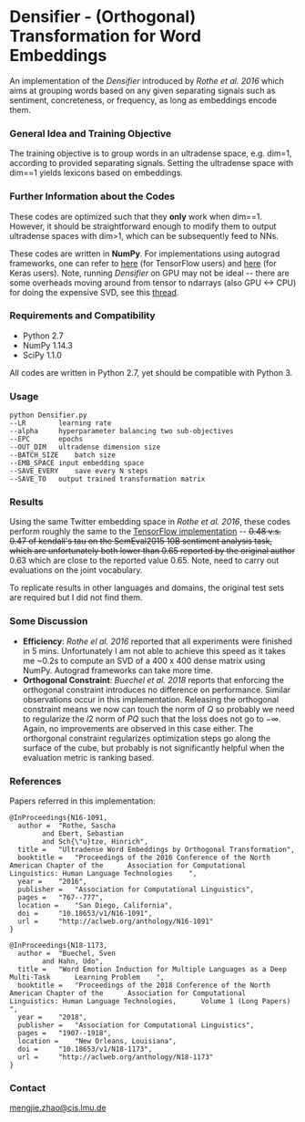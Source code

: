 # Densifier - (Orthogonal) Transformation for Word Embeddings

An implementation of the _Densifier_ introduced by _Rothe et al. 2016_ which aims at grouping words based on any given separating signals such as sentiment, concreteness, or frequency, as long as embeddings encode them.

### General Idea and Training Objective

The training objective is to group words in an ultradense space, e.g. dim=1, according to provided separating signals. Setting the ultradense space with dim==1 yields lexicons based on embeddings.

### Further Information about the Codes

These codes are optimized such that they **only** work when dim==1. However, it should be straightforward enough to modify them to output ultradense spaces with dim>1, which can be subsequently feed to NNs.

These codes are written in **NumPy**. For implementations using autograd frameworks, one can refer to [here](https://github.com/JULIELab/wordEmotions) (for TensorFlow users) and [here](https://github.com/williamleif/socialsent) (for Keras users). Note, running _Densifier_ on GPU may not be ideal -- there are some overheads moving around from tensor to ndarrays (also GPU <-> CPU) for doing the expensive SVD, see this [thread](https://github.com/tensorflow/tensorflow/issues/13222).

### Requirements and Compatibility

- Python 2.7
- NumPy 1.14.3
- SciPy 1.1.0

All codes are written in Python 2.7, yet should be compatible with Python 3.

### Usage

```
python Densifier.py
--LR		learning rate
--alpha		hyperparameter balancing two sub-objectives
--EPC 		epochs
--OUT_DIM	ultradense dimension size
--BATCH_SIZE	batch size
--EMB_SPACE	input embedding space
--SAVE_EVERY	save every N steps
--SAVE_TO	output trained transformation matrix
```

### Results

Using the same Twitter embedding space in  _Rothe et al. 2016_, these codes perform roughly the same to the  [TensorFlow implementation](https://github.com/JULIELab/wordEmotions) --  ~~0.48 v.s. 0.47 of kendall's tau on the SemEval2015 10B sentiment analysis task, which are unfortunately both lower than 0.65 reported by the original author~~ 0.63 which are close to the reported value 0.65. Note, need to carry out evaluations on the joint vocabulary.

To replicate results in other languages and domains, the original test sets are required but I did not find them.

### Some Discussion

- **Efficiency**:  _Rothe el al. 2016_ reported that all experiments were finished in 5 mins. Unfortunately I am not able to achieve this speed as it takes me ~0.2s to compute an SVD of a 400 x 400 dense matrix using NumPy. Autograd frameworks can take more time.
- **Orthogonal Constraint**: _Buechel et al. 2018_ reports that enforcing the orthogonal constraint introduces no difference on performance. Similar observations occur in this implementation. Releasing the orthogonal constraint means we now can touch the norm of $Q$ so probably we need to regularize the $l2$ norm of $PQ$ such that the loss does not go to $-\infty$. Again, no improvements are observed in this case either. The orthorgonal constraint regularizes optimization steps go along the surface of the cube, but probably is not significantly helpful when the evaluation metric is ranking based. 

### References

Papers referred in this implementation:

```
@InProceedings{N16-1091,
  author = 	"Rothe, Sascha
		and Ebert, Sebastian
		and Sch{\"u}tze, Hinrich",
  title = 	"Ultradense Word Embeddings by Orthogonal Transformation",
  booktitle = 	"Proceedings of the 2016 Conference of the North American Chapter of the      Association for Computational Linguistics: Human Language Technologies    ",
  year = 	"2016",
  publisher = 	"Association for Computational Linguistics",
  pages = 	"767--777",
  location = 	"San Diego, California",
  doi = 	"10.18653/v1/N16-1091",
  url = 	"http://aclweb.org/anthology/N16-1091"
}

@InProceedings{N18-1173,
  author = 	"Buechel, Sven
		and Hahn, Udo",
  title = 	"Word Emotion Induction for Multiple Languages as a Deep Multi-Task      Learning Problem    ",
  booktitle = 	"Proceedings of the 2018 Conference of the North American Chapter of the      Association for Computational Linguistics: Human Language Technologies,      Volume 1 (Long Papers)    ",
  year = 	"2018",
  publisher = 	"Association for Computational Linguistics",
  pages = 	"1907--1918",
  location = 	"New Orleans, Louisiana",
  doi = 	"10.18653/v1/N18-1173",
  url = 	"http://aclweb.org/anthology/N18-1173"
}

```

### Contact

mengjie.zhao@cis.lmu.de
